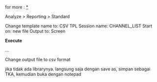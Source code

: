 for more : [*](https://www.youtube.com/watch?v=WL3Xxcc7uCM)

Analyze > Reporting > Standard 

Change template name to: CSV TPL
Session name: CHANNEL_LIST
Start on: new file
Output to: Screen

**Execute**

...

Change output file to csv format

jika tidak ada librarynya. langsung saja dengan save as, simpan sebagai TKA, kemudian buka dengan notepad